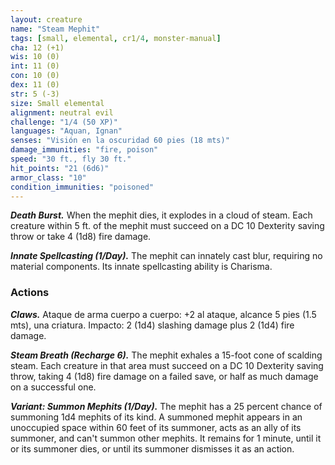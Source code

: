 ```yaml
---
layout: creature
name: "Steam Mephit"
tags: [small, elemental, cr1/4, monster-manual]
cha: 12 (+1)
wis: 10 (0)
int: 11 (0)
con: 10 (0)
dex: 11 (0)
str: 5 (-3)
size: Small elemental
alignment: neutral evil
challenge: "1/4 (50 XP)"
languages: "Aquan, Ignan"
senses: "Visión en la oscuridad 60 pies (18 mts)"
damage_immunities: "fire, poison"
speed: "30 ft., fly 30 ft."
hit_points: "21 (6d6)"
armor_class: "10"
condition_immunities: "poisoned"
---
```


***Death Burst.*** When the mephit dies, it explodes in a cloud of steam. Each creature within 5 ft. of the mephit must succeed on a DC 10 Dexterity saving throw or take 4 (1d8) fire damage.

***Innate Spellcasting (1/Day).*** The mephit can innately cast blur, requiring no material components. Its innate spellcasting ability is Charisma.

### Actions

***Claws.*** Ataque de arma cuerpo a cuerpo: +2 al ataque, alcance 5 pies (1.5 mts), una criatura. Impacto: 2 (1d4) slashing damage plus 2 (1d4) fire damage.

***Steam Breath (Recharge 6).*** The mephit exhales a 15-foot cone of scalding steam. Each creature in that area must succeed on a DC 10 Dexterity saving throw, taking 4 (1d8) fire damage on a failed save, or half as much damage on a successful one.

***Variant: Summon Mephits (1/Day).*** The mephit has a 25 percent chance of summoning 1d4 mephits of its kind. A summoned mephit appears in an unoccupied space within 60 feet of its summoner, acts as an ally of its summoner, and can't summon other mephits. It remains for 1 minute, until it or its summoner dies, or until its summoner dismisses it as an action.